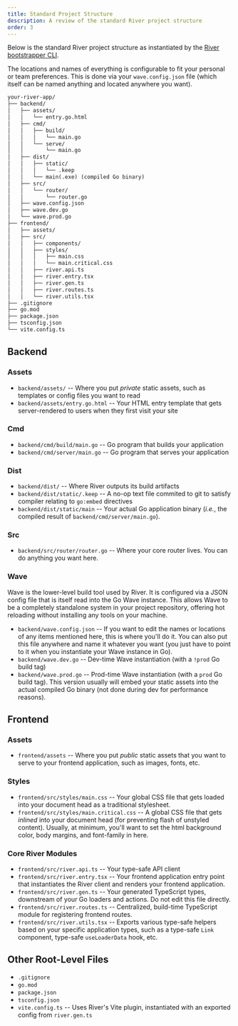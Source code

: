 ```yaml
---
title: Standard Project Structure
description: A review of the standard River project structure
order: 3
---
```


Below is the standard River project structure as instantiated by the
[River bootstrapper CLI](/docs/new-project-from-cli).

The locations and names of everything is configurable to fit your personal or
team preferences. This is done via your `wave.config.json` file (which itself
can be named anything and located anywhere you want).

```txt
your-river-app/
├── backend/
│   ├── assets/
│   │   └── entry.go.html
│   ├── cmd/
│   │   ├── build/
│   │   │   └── main.go
│   │   └── serve/
│   │       └── main.go
│   ├── dist/
│   │   ├── static/
│   │   │   └── .keep
│   │   └── main(.exe) (compiled Go binary)
│   ├── src/
│   │   └── router/
│   │       └── router.go
│   ├── wave.config.json
│   ├── wave.dev.go
│   └── wave.prod.go
├── frontend/
│   ├── assets/
│   ├── src/
│   │   ├── components/
│   │   ├── styles/
│   │   │   ├── main.css
│   │   │   └── main.critical.css
│   │   ├── river.api.ts
│   │   ├── river.entry.tsx
│   │   ├── river.gen.ts
│   │   ├── river.routes.ts
│   │   └── river.utils.tsx
├── .gitignore
├── go.mod
├── package.json
├── tsconfig.json
└── vite.config.ts
```

## Backend

### Assets

- `backend/assets/` -- Where you put _private_ static assets, such as templates
  or config files you want to read
- `backend/assets/entry.go.html` -- Your HTML entry template that gets
  server-rendered to users when they first visit your site

### Cmd

- `backend/cmd/build/main.go` -- Go program that builds your application
- `backend/cmd/server/main.go` -- Go program that serves your application

### Dist

- `backend/dist/` -- Where River outputs its build artifacts
- `backend/dist/static/.keep` -- A no-op text file commited to git to satisfy
  compiler relating to `go:embed` directives
- `backend/dist/static/main` -- Your actual Go application binary (_i.e._, the
  compiled result of `backend/cmd/server/main.go`).

### Src

- `backend/src/router/router.go` -- Where your core router lives. You can do
  anything you want here.

### Wave

Wave is the lower-level build tool used by River. It is configured via a JSON
config file that is itself read into the Go Wave instance. This allows Wave to
be a completely standalone system in your project repository, offering hot
reloading without installing any tools on your machine.

- `backend/wave.config.json` -- If you want to edit the names or locations of
  any items mentioned here, this is where you'll do it. You can also put this
  file anywhere and name it whatever you want (you just have to point to it when
  you instantiate your Wave instance in Go).
- `backend/wave.dev.go` -- Dev-time Wave instantiation (with a `!prod` Go build
  tag)
- `backend/wave.prod.go` -- Prod-time Wave instantiation (with a `prod` Go build
  tag). This version usually will embed your static assets into the actual
  compiled Go binary (not done during dev for performance reasons).

## Frontend

### Assets

- `frontend/assets` -- Where you put _public_ static assets that you want to
  serve to your frontend application, such as images, fonts, etc.

### Styles

- `frontend/src/styles/main.css` -- Your global CSS file that gets loaded into
  your document head as a traditional stylesheet.
- `frontend/src/styles/main.critical.css` -- A global CSS file that gets
  _inlined_ into your document head (for preventing flash of unstyled content).
  Usually, at minimum, you'll want to set the html background color, body
  margins, and font-family in here.

### Core River Modules

- `frontend/src/river.api.ts` -- Your type-safe API client
- `frontend/src/river.entry.tsx` -- Your frontend application entry point that
  instantiates the River client and renders your frontend application.
- `frontend/src/river.gen.ts` -- Your generated TypeScript types, downstream of
  your Go loaders and actions. Do not edit this file directly.
- `frontend/src/river.routes.ts` -- Centralized, build-time TypeScript module
  for registering frontend routes.
- `frontend/src/river.utils.tsx` -- Exports various type-safe helpers based on
  your specific application types, such as a type-safe `Link` component,
  type-safe `useLoaderData` hook, etc.

## Other Root-Level Files

- `.gitignore`
- `go.mod`
- `package.json`
- `tsconfig.json`
- `vite.config.ts` -- Uses River's Vite plugin, instantiated with an exported
  config from `river.gen.ts`

